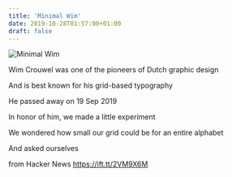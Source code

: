 ```yaml
---
title: 'Minimal Wim'
date: 2019-10-28T01:57:00+01:00
draft: false
---
```


![](https://raffinaderij.booreiland.amsterdam/minimalwim/images/social/thumbnail.jpg "Minimal Wim")  

Wim Crouwel was one of the pioneers of Dutch graphic design

And is best known for his grid-based typography

He passed away on 19 Sep 2019

In honor of him, we made a little experiment

We wondered how small our grid could be for an entire alphabet

And asked ourselves

  
  
from Hacker News https://ift.tt/2VM9X6M